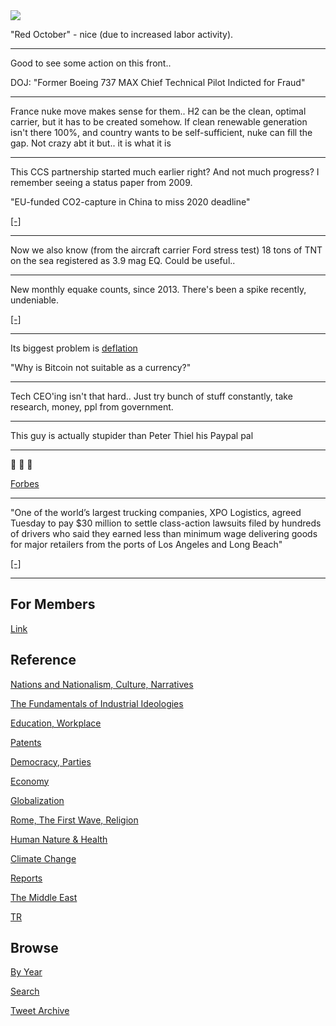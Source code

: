 <img src="https://drive.google.com/uc?export=view&id=1B2wf9R7AMH1d7Vw6e2mucLbIQ5NSjir7"/>

"Red October" - nice (due to increased labor activity).

---

Good to see some action on this front.. 

DOJ: "Former Boeing 737 MAX Chief Technical Pilot Indicted for Fraud"

---

France nuke move makes sense for them.. H2 can be the clean, optimal
carrier, but it has to be created somehow. If clean renewable
generation isn't there 100%, and country wants to be self-sufficient,
nuke can fill the gap. Not crazy abt it but.. it is what it is

---

This CCS partnership started much earlier right? And not much
progress? I remember seeing a status paper from 2009.

"EU-funded CO2-capture in China to miss 2020 deadline"

[[-]](https://euobserver.com/eu-china/144579)

---

Now we also know (from the aircraft carrier Ford stress test) 18 tons
of TNT on the sea registered as 3.9 mag EQ. Could be useful..

---

New monthly equake counts, since 2013. There's been a spike recently,
undeniable.

[[-]](2019/05/natdisaster.md#equakes)

---

Its biggest problem is [deflation](2016/11/bitcoin.md#deflation)

"Why is Bitcoin not suitable as a currency?"

---

Tech CEO'ing isn't that hard.. Just try bunch of stuff constantly,
take research, money, ppl from government.

---

This guy is actually stupider than Peter Thiel his Paypal pal

---

🤣 🤣 🤣 

[Forbes](https://www.forbes.com/sites/joewalsh/2021/03/13/elon-musks-false-covid-predictions-a-timeline/)

---

"One of the world’s largest trucking companies, XPO Logistics, agreed
Tuesday to pay $30 million to settle class-action lawsuits filed by
hundreds of drivers who said they earned less than minimum wage
delivering goods for major retailers from the ports of Los Angeles and
Long Beach"

[[-]](https://www.latimes.com/business/story/2021-10-13/la-fi-port-trucker-xpo-settlements)

---

## For Members

[Link](https://thirdwave-members.herokuapp.com)

## Reference

[Nations and Nationalism, Culture, Narratives](/2013/02/nations-and-nationalism.md)

[The Fundamentals of Industrial Ideologies](/2011/04/fundamentals-of-industrial-ideologies.md)

[Education, Workplace](2017/09/education-workplace.md)

[Patents](/2018/09/patents.md)

[Democracy, Parties](/2016/11/democracy.md)

[Economy](/2018/05/economy.md)

[Globalization](/2018/09/globalization.md)

[Rome, The First Wave, Religion](/2017/12/rome.md)

[Human Nature & Health](/2020/07/human-nature.md)

[Climate Change](/2018/12/climate.md)

[Reports](/2019/05/reports.md)

[The Middle East](/2019/07/middleeast.md)

[TR](../tr)

## Browse

[By Year](years.md)

[Search](search.html)

[Tweet Archive](/tweets/README.md)


